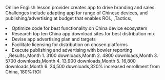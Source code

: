 Online English lesson provider creates app to drive branding and sales. Challenges include adapting app for range of Chinese devices, and publishing/advertising at budget that enables ROI., ,Tactics:,<li>Optimize code for best functionality on China device ecosystem</li><li>Research top ten China app download sites for best distribution mix</li><li>Devise app advertising plan and targets</li><li>Facilitate licensing for distribution on chosen platforms</li><li>Execute publishing and advertising with bowler reporting</li>, ,Results:,Month 1. 3100 downloads,Month 2. 4800 downloads,Month 3. 5700 downloads,Month 4. 13,900 downloads,Month 5. 16,800 downloads,Month 6. 24,500 downloads,320% increased enrollment from China, 180% ROI